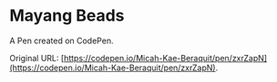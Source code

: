 # Mayang Beads

A Pen created on CodePen.

Original URL: [https://codepen.io/Micah-Kae-Beraquit/pen/zxrZapN](https://codepen.io/Micah-Kae-Beraquit/pen/zxrZapN).

